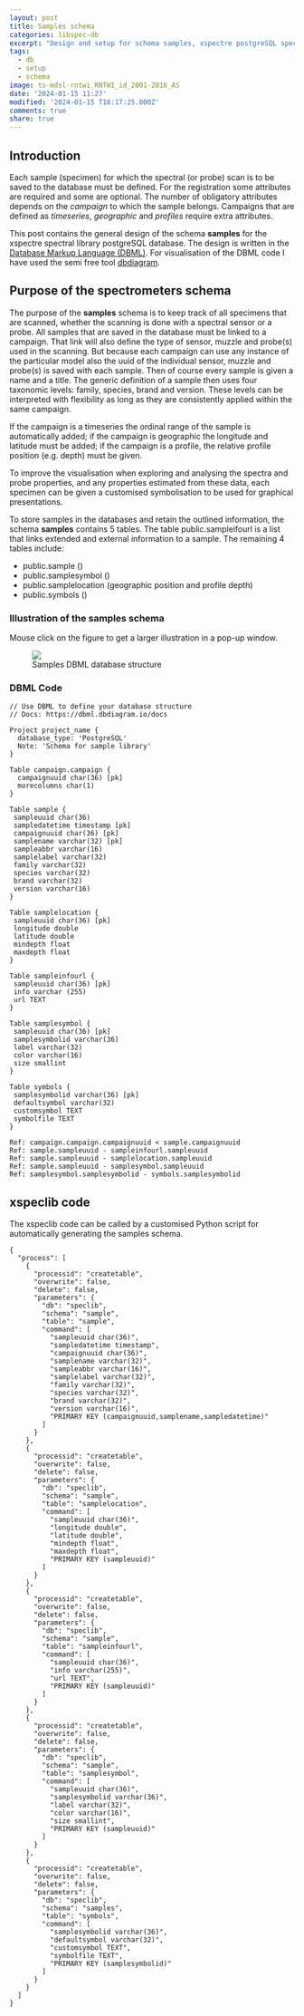 ```yaml
---
layout: post
title: Samples schema
categories: libspec-db
excerpt: "Design and setup for schema samples, xspectre postgreSQL spectral library"
tags:
  - db
  - setup
  - schema
image: ts-mdsl-rntwi_RNTWI_id_2001-2016_AS
date: '2024-01-15 11:27'
modified: '2024-01-15 T18:17:25.000Z'
comments: true
share: true
---
```


## Introduction

Each sample (specimen) for which the spectral (or probe) scan is to be saved to the database must be defined. For the registration some attributes are required and some are optional. The number of obligatory attributes depends on the _campaign_ to which the sample belongs. Campaigns that are defined as _timeseries_, _geographic_ and _profiles_ require extra attributes.

This post contains the general design of the schema **samples** for the xspectre spectral library postgreSQL database. The design is written in the [Database Markup Language (DBML)](https://dbml.dbdiagram.io/home/). For visualisation of the DBML code I have used the semi free tool [dbdiagram](https://dbdiagram.io/?utm_source=dbml).

## Purpose of the spectrometers schema

The purpose of the **samples** schema is to keep track of all specimens that are scanned, whether the scanning is done with a spectral sensor or a probe. All samples that are saved in the database must be linked to a campaign. That link will also define the type of sensor, muzzle and probe(s) used in the scanning. But because each campaign can use any instance of the particular model also the uuid of the individual sensor, muzzle and probe(s) is saved with each sample. Then of course every sample is given a name and a title. The generic definition of a sample then uses four taxonomic levels: family, species, brand and version. These levels can be interpreted with flexibility as long as they are consistently applied within the same campaign.

If the campaign is a timeseries the ordinal range of the sample is automatically added; if the campaign is geographic the longitude and latitude must be added; if the campaign is a profile, the relative profile position (e.g. depth) must be given.

To improve the visualisation when exploring and analysing the spectra and probe properties, and any properties estimated from these data, each specimen can be given a customised symbolisation to be used for graphical presentations.

To store samples in the databases and retain the outlined information, the schema **samples** contains 5 tables. The table public.sampleifourl is a list that links  extended and external information to a sample. The remaining 4 tables include:

- public.sample ()
- public.samplesymbol ()
- public.samplelocation (geographic position and profile depth)
- public.symbols ()

### Illustration of the samples schema

Mouse click on the figure to get a larger illustration in a pop-up window.

<figure>
<a href="../../images/DBML_schema-samples.png">
<img src="../../images/DBML_schema-samples.png"></a>
<figcaption>Samples DBML database structure</figcaption>
</figure>

### DBML Code

```
// Use DBML to define your database structure
// Docs: https://dbml.dbdiagram.io/docs

Project project_name {
  database_type: 'PostgreSQL'
  Note: 'Schema for sample library'
}

Table campaign.campaign {
  campaignuuid char(36) [pk]
  morecolumns char(1)
}

Table sample {
 sampleuuid char(36)
 sampledatetime timestamp [pk]
 campaignuuid char(36) [pk]
 samplename varchar(32) [pk]
 sampleabbr varchar(16)
 samplelabel varchar(32)
 family varchar(32)
 species varchar(32)
 brand varchar(32)
 version varchar(16)
}

Table samplelocation {
 sampleuuid char(36) [pk]
 longitude double
 latitude double
 mindepth float
 maxdepth float
}

Table sampleinfourl {
 sampleuuid char(36) [pk]
 info varchar (255)
 url TEXT
}

Table samplesymbol {
 sampleuuid char(36) [pk]
 samplesymbolid varchar(36)
 label varchar(32)
 color varchar(16)
 size smallint
}

Table symbols {
 samplesymbolid varchar(36) [pk]
 defaultsymbol varchar(32)
 customsymbol TEXT
 symbolfile TEXT
}

Ref: campaign.campaign.campaignuuid < sample.campaignuuid
Ref: sample.sampleuuid - sampleinfourl.sampleuuid
Ref: sample.sampleuuid - samplelocation.sampleuuid
Ref: sample.sampleuuid - samplesymbol.sampleuuid
Ref: samplesymbol.samplesymbolid - symbols.samplesymbolid
```

## xspeclib code

The xspeclib code can be called by a customised Python script for automatically generating the samples schema.


```
{
  "process": [
    {
      "processid": "createtable",
      "overwrite": false,
      "delete": false,
      "parameters": {
        "db": "speclib",
        "schema": "sample",
        "table": "sample",
        "command": [
          "sampleuuid char(36)",
          "sampledatetime timestamp",
          "campaignuuid char(36)",
          "samplename varchar(32)",
          "sampleabbr varchar(16)",
          "samplelabel varchar(32)",
          "family varchar(32)",
          "species varchar(32)",
          "brand varchar(32)",
          "version varchar(16)",
          "PRIMARY KEY (campaignuuid,samplename,sampledatetime)"
        ]
      }
    },
    {
      "processid": "createtable",
      "overwrite": false,
      "delete": false,
      "parameters": {
        "db": "speclib",
        "schema": "sample",
        "table": "samplelocation",
        "command": [
          "sampleuuid char(36)",
          "longitude double",
          "latitude double",
          "mindepth float",
          "maxdepth float",
          "PRIMARY KEY (sampleuuid)"
        ]
      }
    },
    {
      "processid": "createtable",
      "overwrite": false,
      "delete": false,
      "parameters": {
        "db": "speclib",
        "schema": "sample",
        "table": "sampleinfourl",
        "command": [
          "sampleuuid char(36)",
          "info varchar(255)",
          "url TEXT",
          "PRIMARY KEY (sampleuuid)"
        ]
      }
    },
    {
      "processid": "createtable",
      "overwrite": false,
      "delete": false,
      "parameters": {
        "db": "speclib",
        "schema": "sample",
        "table": "samplesymbol",
        "command": [
          "sampleuuid char(36)",
          "samplesymbolid varchar(36)",
          "label varchar(32)",
          "color varchar(16)",
          "size smallint",
          "PRIMARY KEY (sampleuuid)"
        ]
      }
    },
    {
      "processid": "createtable",
      "overwrite": false,
      "delete": false,
      "parameters": {
        "db": "speclib",
        "schema": "samples",
        "table": "symbols",
        "command": [
          "samplesymbolid varchar(36)",
          "defaultsymbol varchar(32)",
          "customsymbol TEXT",
          "symbolfile TEXT",
          "PRIMARY KEY (samplesymbolid)"
        ]
      }
    }
  ]
}
```
